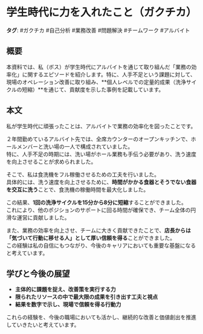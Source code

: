 # 学生時代に力を入れたこと（ガクチカ）

**タグ**: #ガクチカ #自己分析 #業務改善 #問題解決 #チームワーク #アルバイト

## 概要

本資料では、私（ボス）が学生時代にアルバイトを通じて取り組んだ「業務の効率化」に関するエピソードを紹介します。特に、人手不足という課題に対して、現場のオペレーション改善に取り組み、**個人レベルでの定量的成果（洗浄サイクルの短縮）**を通じて、貢献度を示した事例を記載しています。

## 本文

私が学生時代に頑張ったことは、アルバイトで業務の効率化を図ったことです。

２年間勤めているアルバイト先では、全席カウンターのオープンキッチンで、ホールメンバーと洗い場の一人で構成されていました。  
特に、人手不足の時期には、洗い場がホール業務も手伝う必要があり、洗う速度を向上させることが求められました。

そこで、私は食洗機をフル稼働させるための工夫を行いました。  
具体的には、洗う速度を向上させるために、**時間がかかる食器とそうでない食器を交互に洗う**ことで、食洗機の稼働時間を最大化しました。

この結果、**1回の洗浄サイクルを15分から8分に短縮**することができました。  
これにより、他のポジションのサポートに回る時間が確保でき、チーム全体の円滑な運営に貢献しました。

また、業務の効率を向上させ、チームに大きく貢献できたことで、**店長からは「気づいて行動に移せる人」として厚い信頼を得る**ことができました。  
この経験は私の自信にもつながり、今後のキャリアにおいても重要な基盤になると考えています。

## 学びと今後の展望

- **主体的に課題を捉え、改善策を実行する力**
- **限られたリソースの中で最大限の成果を引き出す工夫と視点**
- **結果を数字で示し、現場で信頼を得る行動力**

これらの経験を、今後の職場においても活かし、継続的な改善と価値創出を推進していきたいと考えています。
